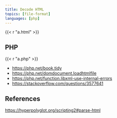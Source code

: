 ```yaml
---
title: Decode HTML
topics: [file-format]
languages: [php]
---
```


{{< r "a.html" >}}

## PHP

{{< r "a.php" >}}

- <https://php.net/book.tidy>
- <https://php.net/domdocument.loadhtmlfile>
- <https://php.net/function.libxml-use-internal-errors>
- <https://stackoverflow.com/questions/3577641>

## References

<https://hyperpolyglot.org/scripting2#parse-html>
